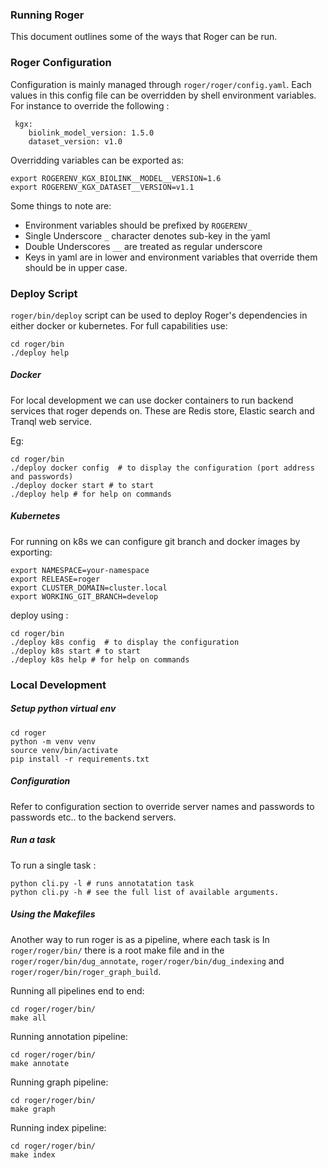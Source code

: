 ### Running Roger

This document outlines some of the ways that Roger can be run. 

### Roger Configuration

Configuration is mainly managed through `roger/roger/config.yaml`.
Each values in this config file can be overridden by shell environment
variables. For instance to override the following : 

```
 kgx:
    biolink_model_version: 1.5.0
    dataset_version: v1.0
``` 

Overridding variables can be exported as:

```shell script
export ROGERENV_KGX_BIOLINK__MODEL__VERSION=1.6
export ROGERENV_KGX_DATASET__VERSION=v1.1
```
Some things to note are: 
* Environment variables should be prefixed by `ROGERENV_`
* Single Underscore `_` character denotes sub-key in the yaml
* Double Underscores `__` are treated as regular underscore
* Keys in yaml are in lower and environment variables that override them should be in upper case. 

### Deploy Script

`roger/bin/deploy` script can be used to deploy Roger's dependencies in either docker or kubernetes.
For full capabilities use:
```shell script
cd roger/bin
./deploy help 
```

##### Docker

For local development we can use docker containers to run backend services that roger depends on.
These are Redis store, Elastic search and Tranql web service.

Eg: 
```shell script
cd roger/bin
./deploy docker config  # to display the configuration (port address and passwords)
./deploy docker start # to start
./deploy help # for help on commands
```

##### Kubernetes

For running on k8s we can configure git branch and docker images by exporting:
```shell script
export NAMESPACE=your-namespace
export RELEASE=roger
export CLUSTER_DOMAIN=cluster.local
export WORKING_GIT_BRANCH=develop
```
deploy using :

```shell script
cd roger/bin
./deploy k8s config  # to display the configuration 
./deploy k8s start # to start
./deploy k8s help # for help on commands
``` 

### Local Development

##### Setup python virtual env

```shell script
cd roger 
python -m venv venv
source venv/bin/activate
pip install -r requirements.txt  
```

##### Configuration

Refer to configuration section to override server names and passwords to 
passwords etc.. to the backend servers. 

##### Run a task 

To run a single task : 

```shell script
python cli.py -l # runs annotatation task 
python cli.py -h # see the full list of available arguments.
```

##### Using the Makefiles

Another way to run roger is as a pipeline, where each task is 
In `roger/roger/bin/` there is a root make file and in the `roger/roger/bin/dug_annotate`,
`roger/roger/bin/dug_indexing` and `roger/roger/bin/roger_graph_build`. 

Running all pipelines end to end:

```shell script
cd roger/roger/bin/
make all
```

Running annotation pipeline:

```shell script
cd roger/roger/bin/
make annotate
```

Running graph pipeline:

```shell script
cd roger/roger/bin/
make graph
```

Running index pipeline:

```shell script
cd roger/roger/bin/
make index
```



